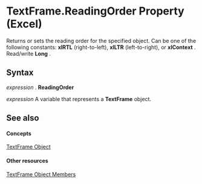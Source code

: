
# TextFrame.ReadingOrder Property (Excel)

Returns or sets the reading order for the specified object. Can be one of the following constants:  **xlRTL** (right-to-left), **xlLTR** (left-to-right), or **xlContext** . Read/write **Long** .


## Syntax

 _expression_ . **ReadingOrder**

 _expression_ A variable that represents a **TextFrame** object.


## See also


#### Concepts


[TextFrame Object](4a6d2201-84b8-d83a-cc13-703da047815e.md)
#### Other resources


[TextFrame Object Members](299ac22a-bf3d-11ca-90e8-a05d52a760d4.md)
